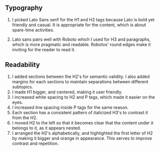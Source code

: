 ## Typography

1. I picked Lato Sans serif for the H1 and H2 tags because Lato is bold yet friendly and casual. It is appropriate for the content, which is about spare-time activities. 

2. Lato sans pairs well with Roboto which I used for H3 and paragraphs, which is more pragmatic and readable. Robotos' round edges make it inviting for the reader to read it. 

## Readability

1. I added sections between the H2's for semantic validity. I also added margins for each sections to maintain separations between different subtopics. 
2. I made H1 bigger, and centered, making it user friendly. 
3. I increased white spacing to H2 and P tags, which made it easier on the eyes. 
4. I increased line spacing inside P tags for the same reason. 
5. Each section has a consistent pattern of italicized H3's to contrast it from the H2. 
6. I moved H2 to the left so that it becomes clear that the content under it belongs to it, as it appears nested.
7. I arranged the H2's alphabetically, and highlighted the first letter of H2 by making it bigger and orange in appearance. This serves to improve contrast and repetition. 

